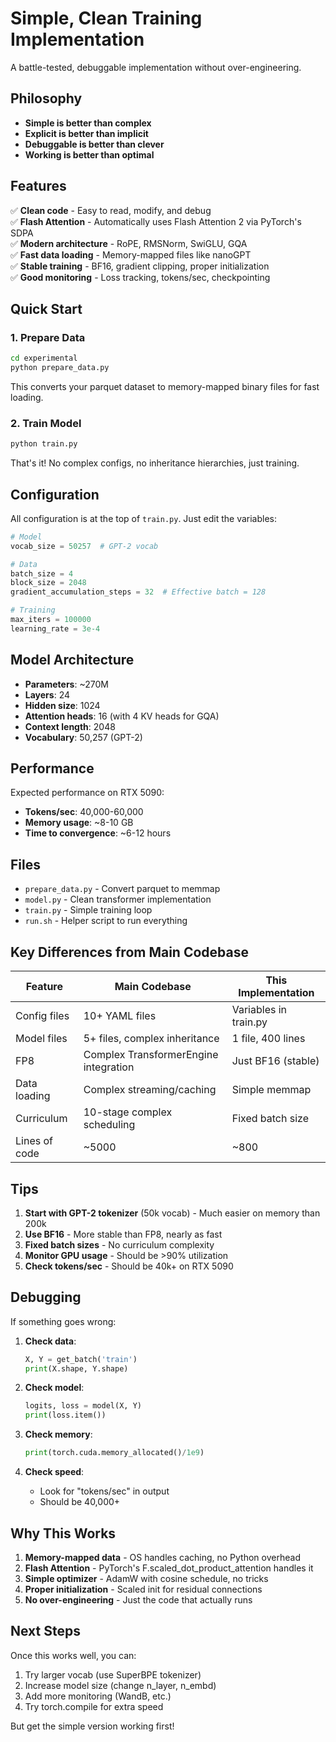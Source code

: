 # Simple, Clean Training Implementation

A battle-tested, debuggable implementation without over-engineering.

## Philosophy

- **Simple is better than complex**
- **Explicit is better than implicit**
- **Debuggable is better than clever**
- **Working is better than optimal**

## Features

✅ **Clean code** - Easy to read, modify, and debug  
✅ **Flash Attention** - Automatically uses Flash Attention 2 via PyTorch's SDPA  
✅ **Modern architecture** - RoPE, RMSNorm, SwiGLU, GQA  
✅ **Fast data loading** - Memory-mapped files like nanoGPT  
✅ **Stable training** - BF16, gradient clipping, proper initialization  
✅ **Good monitoring** - Loss tracking, tokens/sec, checkpointing  

## Quick Start

### 1. Prepare Data

```bash
cd experimental
python prepare_data.py
```

This converts your parquet dataset to memory-mapped binary files for fast loading.

### 2. Train Model

```bash
python train.py
```

That's it! No complex configs, no inheritance hierarchies, just training.

## Configuration

All configuration is at the top of `train.py`. Just edit the variables:

```python
# Model
vocab_size = 50257  # GPT-2 vocab

# Data
batch_size = 4
block_size = 2048
gradient_accumulation_steps = 32  # Effective batch = 128

# Training
max_iters = 100000
learning_rate = 3e-4
```

## Model Architecture

- **Parameters**: ~270M
- **Layers**: 24
- **Hidden size**: 1024
- **Attention heads**: 16 (with 4 KV heads for GQA)
- **Context length**: 2048
- **Vocabulary**: 50,257 (GPT-2)

## Performance

Expected performance on RTX 5090:
- **Tokens/sec**: 40,000-60,000
- **Memory usage**: ~8-10 GB
- **Time to convergence**: ~6-12 hours

## Files

- `prepare_data.py` - Convert parquet to memmap
- `model.py` - Clean transformer implementation  
- `train.py` - Simple training loop
- `run.sh` - Helper script to run everything

## Key Differences from Main Codebase

| Feature | Main Codebase | This Implementation |
|---------|--------------|---------------------|
| Config files | 10+ YAML files | Variables in train.py |
| Model files | 5+ files, complex inheritance | 1 file, 400 lines |
| FP8 | Complex TransformerEngine integration | Just BF16 (stable) |
| Data loading | Complex streaming/caching | Simple memmap |
| Curriculum | 10-stage complex scheduling | Fixed batch size |
| Lines of code | ~5000 | ~800 |

## Tips

1. **Start with GPT-2 tokenizer** (50k vocab) - Much easier on memory than 200k
2. **Use BF16** - More stable than FP8, nearly as fast
3. **Fixed batch sizes** - No curriculum complexity
4. **Monitor GPU usage** - Should be >90% utilization
5. **Check tokens/sec** - Should be 40k+ on RTX 5090

## Debugging

If something goes wrong:

1. **Check data**: 
   ```python
   X, Y = get_batch('train')
   print(X.shape, Y.shape)
   ```

2. **Check model**:
   ```python
   logits, loss = model(X, Y)
   print(loss.item())
   ```

3. **Check memory**:
   ```python
   print(torch.cuda.memory_allocated()/1e9)
   ```

4. **Check speed**:
   - Look for "tokens/sec" in output
   - Should be 40,000+

## Why This Works

1. **Memory-mapped data** - OS handles caching, no Python overhead
2. **Flash Attention** - PyTorch's F.scaled_dot_product_attention handles it
3. **Simple optimizer** - AdamW with cosine schedule, no tricks
4. **Proper initialization** - Scaled init for residual connections
5. **No over-engineering** - Just the code that actually runs

## Next Steps

Once this works well, you can:
1. Try larger vocab (use SuperBPE tokenizer)
2. Increase model size (change n_layer, n_embd)
3. Add more monitoring (WandB, etc.)
4. Try torch.compile for extra speed

But get the simple version working first!